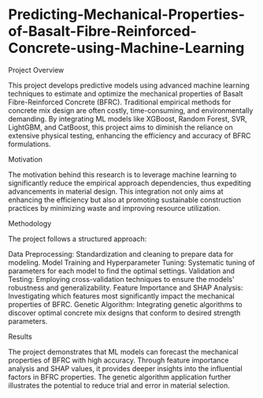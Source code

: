 # Predicting-Mechanical-Properties-of-Basalt-Fibre-Reinforced-Concrete-using-Machine-Learning

Project Overview

This project develops predictive models using advanced machine learning techniques to estimate and optimize the mechanical properties of Basalt Fibre-Reinforced Concrete (BFRC). Traditional empirical methods for concrete mix design are often costly, time-consuming, and environmentally demanding. By integrating ML models like XGBoost, Random Forest, SVR, LightGBM, and CatBoost, this project aims to diminish the reliance on extensive physical testing, enhancing the efficiency and accuracy of BFRC formulations.

Motivation

The motivation behind this research is to leverage machine learning to significantly reduce the empirical approach dependencies, thus expediting advancements in material design. This integration not only aims at enhancing the efficiency but also at promoting sustainable construction practices by minimizing waste and improving resource utilization.

Methodology

The project follows a structured approach:

Data Preprocessing: Standardization and cleaning to prepare data for modeling.
Model Training and Hyperparameter Tuning: Systematic tuning of parameters for each model to find the optimal settings.
Validation and Testing: Employing cross-validation techniques to ensure the models' robustness and generalizability.
Feature Importance and SHAP Analysis: Investigating which features most significantly impact the mechanical properties of BFRC.
Genetic Algorithm: Integrating genetic algorithms to discover optimal concrete mix designs that conform to desired strength parameters.

Results

The project demonstrates that ML models can forecast the mechanical properties of BFRC with high accuracy. Through feature importance analysis and SHAP values, it provides deeper insights into the influential factors in BFRC properties. The genetic algorithm application further illustrates the potential to reduce trial and error in material selection.
